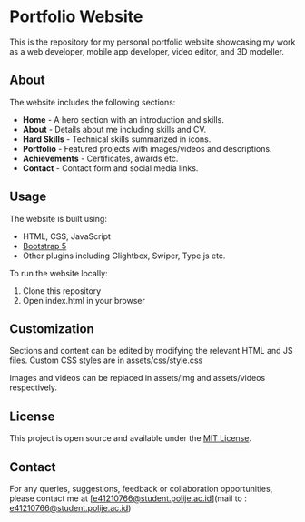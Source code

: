 # Portfolio Website

This is the repository for my personal portfolio website showcasing my work as a web developer, mobile app developer, video editor, and 3D modeller. 

## About

The website includes the following sections:

- **Home** - A hero section with an introduction and skills.
- **About** - Details about me including skills and CV. 
- **Hard Skills** - Technical skills summarized in icons.
- **Portfolio** - Featured projects with images/videos and descriptions.
- **Achievements** - Certificates, awards etc.
- **Contact** - Contact form and social media links.

## Usage

The website is built using:

- HTML, CSS, JavaScript
- [Bootstrap 5](https://getbootstrap.com/)
- Other plugins including Glightbox, Swiper, Type.js etc.

To run the website locally:

1. Clone this repository
2. Open index.html in your browser

## Customization

Sections and content can be edited by modifying the relevant HTML and JS files. Custom CSS styles are in assets/css/style.css

Images and videos can be replaced in assets/img and assets/videos respectively.

## License

This project is open source and available under the [MIT License](LICENSE.md).

## Contact

For any queries, suggestions, feedback or collaboration opportunities, please contact me at [e41210766@student.polije.ac.id](mail to : e41210766@student.polije.ac.id)
